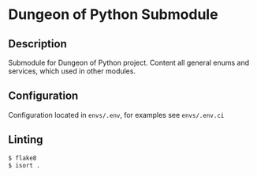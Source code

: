 # Dungeon of Python Submodule

## Description
Submodule for Dungeon of Python project. Content all general enums and services, which used in other modules.
## Configuration
Configuration located in `envs/.env`, for examples see `envs/.env.ci`
## Linting

```sh
$ flake8
$ isort .
```
